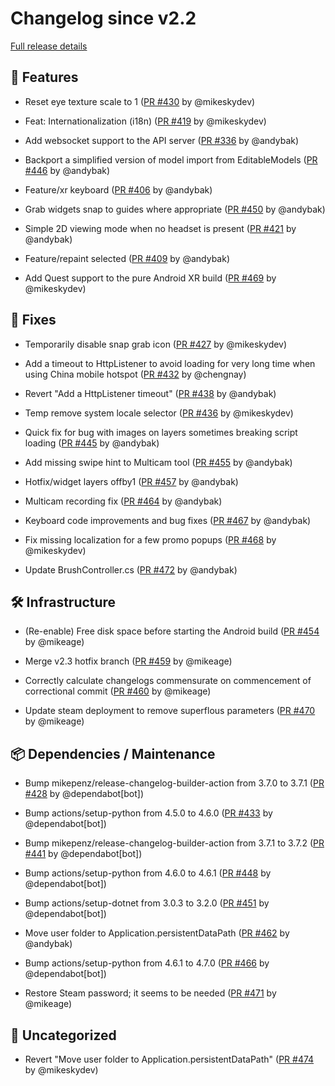 # Changelog since v2.2

[Full release details](https://github.com/icosa-gallery/open-brush/compare/v2.2...4da12a864fe6c1ea9c4acb3abb52a693c7f27409)

## 🚀 Features

- Reset eye texture scale to 1 ([PR #430](https://github.com/icosa-gallery/open-brush/pull/430) by @mikeskydev)

- Feat: Internationalization (i18n) ([PR #419](https://github.com/icosa-gallery/open-brush/pull/419) by @mikeskydev)

- Add websocket support to the API server ([PR #336](https://github.com/icosa-gallery/open-brush/pull/336) by @andybak)

- Backport a simplified version of model import from EditableModels ([PR #446](https://github.com/icosa-gallery/open-brush/pull/446) by @andybak)

- Feature/xr keyboard ([PR #406](https://github.com/icosa-gallery/open-brush/pull/406) by @andybak)

- Grab widgets snap to guides where appropriate ([PR #450](https://github.com/icosa-gallery/open-brush/pull/450) by @andybak)

- Simple 2D viewing mode when no headset is present ([PR #421](https://github.com/icosa-gallery/open-brush/pull/421) by @andybak)

- Feature/repaint selected ([PR #409](https://github.com/icosa-gallery/open-brush/pull/409) by @andybak)

- Add Quest support to the pure Android XR build ([PR #469](https://github.com/icosa-gallery/open-brush/pull/469) by @mikeskydev)


## 🐛 Fixes

- Temporarily disable snap grab icon ([PR #427](https://github.com/icosa-gallery/open-brush/pull/427) by @mikeskydev)

- Add a timeout to HttpListener to avoid loading for very long time when using China mobile hotspot ([PR #432](https://github.com/icosa-gallery/open-brush/pull/432) by @chengnay)

- Revert "Add a HttpListener timeout" ([PR #438](https://github.com/icosa-gallery/open-brush/pull/438) by @andybak)

- Temp remove system locale selector ([PR #436](https://github.com/icosa-gallery/open-brush/pull/436) by @mikeskydev)

- Quick fix for bug with images on layers sometimes breaking script loading ([PR #445](https://github.com/icosa-gallery/open-brush/pull/445) by @andybak)

- Add missing swipe hint to Multicam tool ([PR #455](https://github.com/icosa-gallery/open-brush/pull/455) by @andybak)

- Hotfix/widget layers offby1 ([PR #457](https://github.com/icosa-gallery/open-brush/pull/457) by @andybak)

- Multicam recording fix ([PR #464](https://github.com/icosa-gallery/open-brush/pull/464) by @andybak)

- Keyboard code improvements and bug fixes ([PR #467](https://github.com/icosa-gallery/open-brush/pull/467) by @andybak)

- Fix missing localization for a few promo popups ([PR #468](https://github.com/icosa-gallery/open-brush/pull/468) by @mikeskydev)

- Update BrushController.cs ([PR #472](https://github.com/icosa-gallery/open-brush/pull/472) by @andybak)


## 🛠️ Infrastructure

- (Re-enable) Free disk space before starting the Android build ([PR #454](https://github.com/icosa-gallery/open-brush/pull/454) by @mikeage)

- Merge v2.3 hotfix branch ([PR #459](https://github.com/icosa-gallery/open-brush/pull/459) by @mikeage)

- Correctly calculate changelogs commensurate on commencement of correctional commit ([PR #460](https://github.com/icosa-gallery/open-brush/pull/460) by @mikeage)

- Update steam deployment to remove superflous parameters ([PR #470](https://github.com/icosa-gallery/open-brush/pull/470) by @mikeage)


## 📦 Dependencies / Maintenance

- Bump mikepenz/release-changelog-builder-action from 3.7.0 to 3.7.1 ([PR #428](https://github.com/icosa-gallery/open-brush/pull/428) by @dependabot[bot])

- Bump actions/setup-python from 4.5.0 to 4.6.0 ([PR #433](https://github.com/icosa-gallery/open-brush/pull/433) by @dependabot[bot])

- Bump mikepenz/release-changelog-builder-action from 3.7.1 to 3.7.2 ([PR #441](https://github.com/icosa-gallery/open-brush/pull/441) by @dependabot[bot])

- Bump actions/setup-python from 4.6.0 to 4.6.1 ([PR #448](https://github.com/icosa-gallery/open-brush/pull/448) by @dependabot[bot])

- Bump actions/setup-dotnet from 3.0.3 to 3.2.0 ([PR #451](https://github.com/icosa-gallery/open-brush/pull/451) by @dependabot[bot])

- Move user folder to Application.persistentDataPath ([PR #462](https://github.com/icosa-gallery/open-brush/pull/462) by @andybak)

- Bump actions/setup-python from 4.6.1 to 4.7.0 ([PR #466](https://github.com/icosa-gallery/open-brush/pull/466) by @dependabot[bot])

- Restore Steam password; it seems to be needed ([PR #471](https://github.com/icosa-gallery/open-brush/pull/471) by @mikeage)


## 💬 Uncategorized

- Revert "Move user folder to Application.persistentDataPath" ([PR #474](https://github.com/icosa-gallery/open-brush/pull/474) by @mikeskydev)





